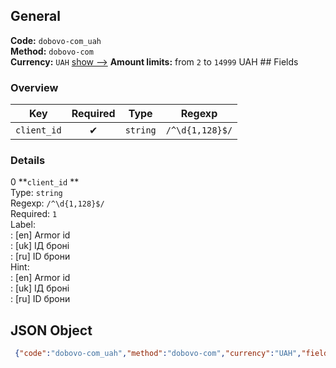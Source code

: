 ## General 
**Code:** `dobovo-com_uah`  
**Method:** `dobovo-com`  
**Currency:** `UAH` [show -->]() 
**Amount limits:** from `2`  to `14999`  UAH ## Fields 
### Overview 
|Key|Required|Type|Regexp| 
|:---:|:---:|:---:|:---:| 
|`client_id` |✔ |`string` |`/^\d{1,128}$/` | 
 
### Details 
0 **`client_id` **  
Type: `string`  
Regexp: `/^\d{1,128}$/`  
Required: `1`  
Label:  
: [en] Armor id  
: [uk] ІД броні  
: [ru] ID брони  
Hint:  
: [en] Armor id  
: [uk] ІД броні  
: [ru] ID брони  
## JSON Object 
```json
 {"code":"dobovo-com_uah","method":"dobovo-com","currency":"UAH","fields":[{"key":"client_id","type":"string","label":{"en":"Armor id","uk":"\u0406\u0414 \u0431\u0440\u043e\u043d\u0456","ru":"ID \u0431\u0440\u043e\u043d\u0438"},"regexp":"\/^\\d{1,128}$\/","required":true,"position":1,"hint":{"en":"Armor id","uk":"\u0406\u0414 \u0431\u0440\u043e\u043d\u0456","ru":"ID \u0431\u0440\u043e\u043d\u0438"},"example":"862035"}],"amount_min":2,"amount_max":14999}```  
